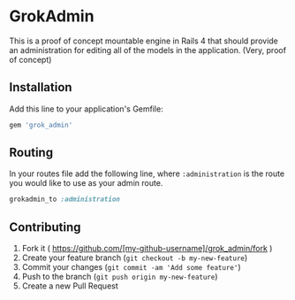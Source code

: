 # GrokAdmin

This is a proof of concept mountable engine in Rails 4 that should provide an administration for editing all of the models in the application.  (Very, proof of concept)

## Installation

Add this line to your application's Gemfile:

```ruby
gem 'grok_admin'
```

## Routing

In your routes file add the following line, where `:administration` is the route you would like to use as your admin route.

```ruby
grokadmin_to :administration
```

## Contributing

1. Fork it ( https://github.com/[my-github-username]/grok_admin/fork )
2. Create your feature branch (`git checkout -b my-new-feature`)
3. Commit your changes (`git commit -am 'Add some feature'`)
4. Push to the branch (`git push origin my-new-feature`)
5. Create a new Pull Request
